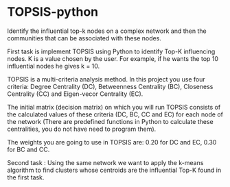# TOPSIS-python
Identify the influential top-k nodes on a complex network and then the communities that can be associated with these nodes.

First task is implement TOPSIS using Python to identify Top-K influencing nodes. K is a value chosen by the user. For example, if he wants the top 10 influential nodes he gives k = 10.

TOPSIS is a multi-criteria analysis method. In this project you use four criteria: Degree Centrality (DC), Betweenness Centrality (BC), Closeness Centrality (CC) and Eigen-vecor Centrality (EC).

The initial matrix (decision matrix) on which you will run TOPSIS consists of the calculated values of these criteria (DC, BC, CC and EC) for each node of the network (There are predefined functions in Python to calculate these centralities, you do not have need to program them).

The weights you are going to use in TOPSIS are: 0.20 for DC and EC, 0.30 for BC and CC.

Second task : Using the same network we want to apply the k-means algorithm to find clusters  whose centroids are the influential Top-K found in the first task.
